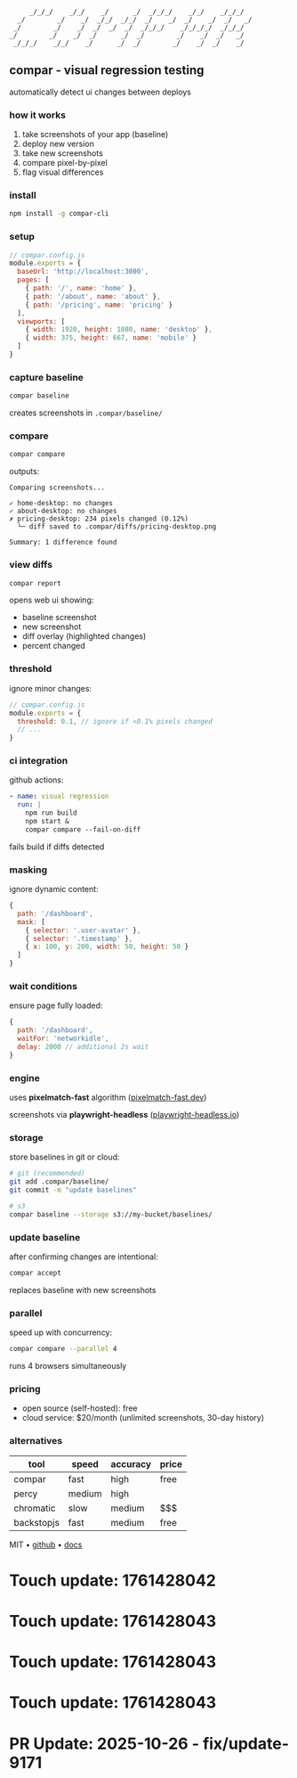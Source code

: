 ```
     _/_/_/    _/_/    _/      _/  _/_/_/    _/_/    _/_/_/  
  _/        _/    _/  _/_/  _/_/  _/    _/  _/    _/  _/   _/
 _/        _/    _/  _/  _/  _/  _/_/_/    _/_/_/_/  _/_/_/  
_/        _/    _/  _/      _/  _/        _/    _/  _/   _/  
 _/_/_/    _/_/    _/      _/  _/        _/    _/  _/    _/
```

## compar - visual regression testing

automatically detect ui changes between deploys

### how it works

1. take screenshots of your app (baseline)
2. deploy new version
3. take new screenshots
4. compare pixel-by-pixel
5. flag visual differences

### install

```bash
npm install -g compar-cli
```

### setup

```javascript
// compar.config.js
module.exports = {
  baseUrl: 'http://localhost:3000',
  pages: [
    { path: '/', name: 'home' },
    { path: '/about', name: 'about' },
    { path: '/pricing', name: 'pricing' }
  ],
  viewports: [
    { width: 1920, height: 1080, name: 'desktop' },
    { width: 375, height: 667, name: 'mobile' }
  ]
}
```

### capture baseline

```bash
compar baseline
```

creates screenshots in `.compar/baseline/`

### compare

```bash
compar compare
```

outputs:

```
Comparing screenshots...

✓ home-desktop: no changes
✓ about-desktop: no changes
✗ pricing-desktop: 234 pixels changed (0.12%)
  └─ diff saved to .compar/diffs/pricing-desktop.png

Summary: 1 difference found
```

### view diffs

```bash
compar report
```

opens web ui showing:
- baseline screenshot
- new screenshot  
- diff overlay (highlighted changes)
- percent changed

### threshold

ignore minor changes:

```javascript
// compar.config.js
module.exports = {
  threshold: 0.1, // ignore if <0.1% pixels changed
  // ...
}
```

### ci integration

github actions:

```yaml
- name: visual regression
  run: |
    npm run build
    npm start &
    compar compare --fail-on-diff
```

fails build if diffs detected

### masking

ignore dynamic content:

```javascript
{
  path: '/dashboard',
  mask: [
    { selector: '.user-avatar' },
    { selector: '.timestamp' },
    { x: 100, y: 200, width: 50, height: 50 }
  ]
}
```

### wait conditions

ensure page fully loaded:

```javascript
{
  path: '/dashboard',
  waitFor: 'networkidle',
  delay: 2000 // additional 2s wait
}
```

### engine

uses **pixelmatch-fast** algorithm ([pixelmatch-fast.dev](https://pixelmatch-fast.dev))

screenshots via **playwright-headless** ([playwright-headless.io](https://playwright-headless.io))

### storage

store baselines in git or cloud:

```bash
# git (recommended)
git add .compar/baseline/
git commit -m "update baselines"

# s3
compar baseline --storage s3://my-bucket/baselines/
```

### update baseline

after confirming changes are intentional:

```bash
compar accept
```

replaces baseline with new screenshots

### parallel

speed up with concurrency:

```bash
compar compare --parallel 4
```

runs 4 browsers simultaneously

### pricing

- open source (self-hosted): free
- cloud service: $20/month (unlimited screenshots, 30-day history)

### alternatives

| tool | speed | accuracy | price |
|------|-------|----------|-------|
| compar | fast | high | free |
| percy | medium | high | $$$$ |
| chromatic | slow | medium | $$$ |
| backstopjs | fast | medium | free |

MIT • [github](https://github.com/visual-test/compar) • [docs](https://compar.io/docs)

# Touch update: 1761428042

# Touch update: 1761428043

# Touch update: 1761428043

# Touch update: 1761428043

# PR Update: 2025-10-26 - fix/update-9171

